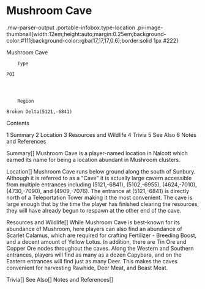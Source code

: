 # Mushroom Cave

.mw-parser-output .portable-infobox.type-location .pi-image-thumbnail{width:12em;height:auto;margin:0.25em;background-color:#111;background-color:rgba(17,17,17,0.6);border:solid 1px #222}

Mushroom Cave


	
		
		
	
	


	

	
		Type
	
	POI



	
		Region
	
	Broken Delta(5121,-6841)




Contents

1 Summary
2 Location
3 Resources and Wildlife
4 Trivia
5 See Also
6 Notes and References



Summary[]
Mushroom Cave is a player-named location in Nalcott which earned its name for being a location abundant in Mushroom clusters. 

Location[]
Mushroom Cave runs below ground along the south of Sunbury. Although it is referred to as a "Cave" it is actually large cavern accessible from multiple entrances including (5121,-6841), (5102,-6955), (4624,-7010), (4730,-7090), and (4909,-7076). The entrance at (5121,-6841) is directly north of a Teleportation Tower making it the most convenient. The cave is large enough that by the time the player has finished clearing the resources, they will have already begun to respawn at the other end of the cave.

Resources and Wildlife[]
While Mushroom Cave is best-known for its abundance of Mushroom, here players can also find an abundance of Scarlet Calamus, which are required for crafting Fertilizer - Breeding Boost, and a decent amount of Yellow Lotus. In addition, there are Tin Ore and Copper Ore nodes throughout the caves.
Along the Western and Southern entrances, players will find as many as a dozen Capybara, and on the Eastern entrances will find just as many Deer. This makes the caves convenient for harvesting Rawhide, Deer Meat, and Beast Meat.

Trivia[]
See Also[]
Notes and References[]
